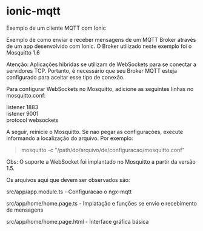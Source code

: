 # ionic-mqtt
Exemplo de um cliente MQTT com Ionic

Exemplo de como enviar e receber mensagens de um MQTT Broker através de um app desenvolvido com Ionic.
O Broker utilizado neste exemplo foi o Mosquitto 1.6

Atenção: Aplicações hibridas se utilizam de WebSockets para se conectar a servidores TCP. Portanto, é necessário que seu Broker MQTT 
esteja configurado para aceitar esse tipo de conexão.

Para configurar WebSockets no Mosquitto, adicione as seguintes linhas no mosquitto.conf:

listener 1883<br>
listener 9001<br>
protocol websockets<br>

A seguir, reinicie o Mosquitto. Se nao pegar as configurações, execute informando a localização do arquivo. Por exemplo:

> mosquitto -c "/path/do/arquivo/de/configuracao/mosquitto.conf"

Obs: O suporte a WebSocket foi implantado no Mosquitto a partir da versão 1.5.

Os arquivos aqui que devem ser observados são:

src/app/app.module.ts - Configuracao o ngx-mqtt

src/app/home/home.page.ts - Implatação e funções se envio e recebimento de mensagens

src/app/home/home.page.html - Interface gráfica básica


